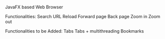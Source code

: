 JavaFX based Web Browser

Functionalities:
Search URL
Reload
Forward page
Back page
Zoom in
Zoom out

Functionalities to be Added:
Tabs
Tabs + multithreading
Bookmarks
